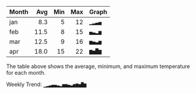 | Month |  Avg | Min | Max | Graph  |
| ----- | ---: | --: | --: | ------ |
| jan   |  8.3 |   5 |  12 | `▁▂▃▄` |
| feb   | 11.5 |   8 |  15 | `▄▃▂▅` |
| mar   | 12.5 |   9 |  16 | `▅▄▃▅` |
| apr   | 18.0 |  15 |  22 | `▆▅█▆` |

The table above shows the average, minimum, and maximum temperature for each month.

Weekly Trend: `▁▂▃▄▄▃▂▅▅▄▃▅▆▅█▆`
